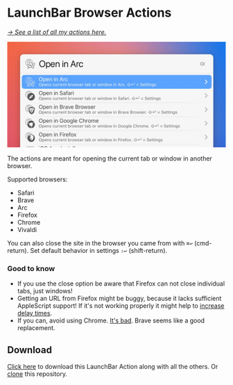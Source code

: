 # LaunchBar Browser Actions

*[→ See a list of all my actions here.](https://ptujec.github.io/launchbar)* 

<img src="01.jpg" width="633"/>

The actions are meant for opening the current tab or window in another browser. 

Supported browsers: 
- Safari
- Brave
- Arc
- Firefox 
- Chrome
- Vivaldi

You can also close the site in the browser you came from with `⌘↩` (cmd-return). Set default behavior in settings `⇧↩` (shift-return). 

### Good to know
- If you use the close option be aware that Firefox can not close individual tabs, just windows! 
- Getting an URL from Firefox might be buggy, because it lacks sufficient AppleScript support! If it's not working properly it might help to [increase delay times](https://github.com/Ptujec/LaunchBar/blob/1c6609e474f8916d9d65f83793f48ffbdc277f74/Browser-Actions/Open%20in%20Safari.lbaction/Contents/Scripts/default.js#L171).
- If you can, avoid using Chrome. [It's bad](https://chromeisbad.com). Brave seems like a good replacement.

## Download
[Click here](https://github.com/Ptujec/LaunchBar/archive/refs/heads/master.zip) to download this LaunchBar Action along with all the others. Or [clone](https://docs.github.com/en/repositories/creating-and-managing-repositories/cloning-a-repository) this repository.